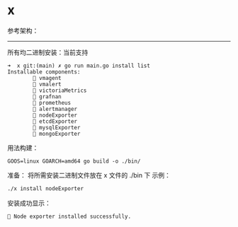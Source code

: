 # x
参考架构：

---

所有均二进制安装：当前支持
 ```
 ➜  x git:(main) ✗ go run main.go install list
 Installable components:
         🎉 vmagent
         🤕 vmalert
         🤕 victoriaMetrics
         🚀 grafnan
         🤕 prometheus
         🤕 alertmanager
         🎉 nodeExporter
         🚀 etcdExporter
         🎉 mysqlExporter
         🤕 mongoExporter
 ```

用法构建：

```
GOOS=linux GOARCH=amd64 go build -o ./bin/
```

准备： 将所需安装二进制文件放在 x 文件的 ./bin 下
示例：

```sh
./x install nodeExporter
```
安装成功显示：
```azure
🎉 Node exporter installed successfully.
```